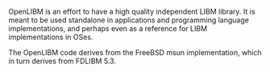 OpenLIBM is an effort to have a high quality independent LIBM
library. It is meant to be used standalone in applications and
programming language implementations, and perhaps even as a reference
for LIBM implementations in OSes.

The OpenLIBM code derives from the FreeBSD msun implementation, which
in turn derives from FDLIBM 5.3.
